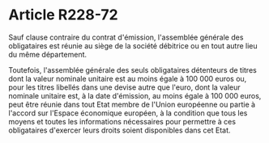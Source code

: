 # Article R228-72

Sauf clause contraire du contrat d'émission, l'assemblée générale des obligataires est réunie au siège de la société débitrice ou en tout autre lieu du même département.

Toutefois, l'assemblée générale des seuls obligataires détenteurs de titres dont la valeur nominale unitaire est au moins égale à 100 000 euros ou, pour les titres libellés dans une devise autre que l'euro, dont la valeur nominale unitaire est, à la date d'émission, au moins égale à 100 000 euros, peut être réunie dans tout Etat membre de l'Union européenne ou partie à l'accord sur l'Espace économique européen, à la condition que tous les moyens et toutes les informations nécessaires pour permettre à ces obligataires d'exercer leurs droits soient disponibles dans cet Etat.
